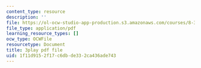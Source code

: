```yaml
---
content_type: resource
description: ''
file: https://ol-ocw-studio-app-production.s3.amazonaws.com/courses/8-333-statistical-mechanics-i-statistical-mechanics-of-particles-fall-2013/1f11d9152f17c6dbde332ca436ade743_tGxUu5BTc.pdf
file_type: application/pdf
learning_resource_types: []
ocw_type: OCWFile
resourcetype: Document
title: 3play pdf file
uid: 1f11d915-2f17-c6db-de33-2ca436ade743
---
```

